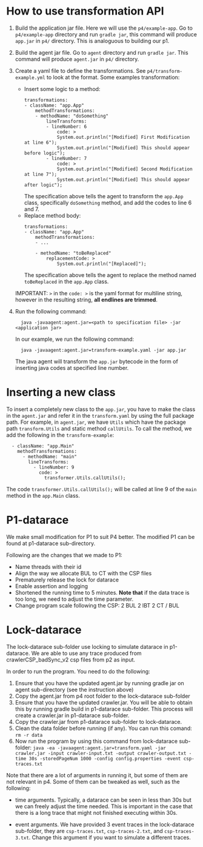# How to use transformation API

1. Build the application jar file. Here we will use the `p4/example-app`. Go to `p4/example-app` directory and run `gradle jar`, this command will produce `app.jar` in `p4/` directory. This is analoguous to building our p1.
2. Build the agent jar file. Go to `agent` directory and run `gradle jar`. This command will produce `agent.jar` in `p4/` directory. 
3. Create a yaml file to define the transformations. See `p4/transform-example.yml` to look at the format. Some examples transformation:
    -  Insert some logic to a method: 
        ```
        transformations:
        - className: "app.App"
            methodTransformations:
            - methodName: "doSomething"
                lineTransforms:
                - lineNumber: 6
                    code: >
                    System.out.println("[Modified] First Modification at line 6");
                    System.out.println("[Modified] This should appear before logic");
                - lineNumber: 7
                    code: >
                    System.out.println("[Modified] Second Modification at line 7");
                    System.out.println("[Modified] This should appear after logic");
        ```
        The specification above tells the agent to transform the `app.App` class, specifically `doSomething` method, and add the codes to line 6 and 7.
    - Replace method body:
        ```
        transformations:
        - className: "app.App"
            methodTransformations:
            - ...
              
            - methodName: "toBeReplaced"
                replacementCode: >
                    System.out.println("[Replaced]");
        ```
        The specification above tells the agent to replace the method named `toBeReplaced` in the `app.App` class. 
        
    IMPORTANT: `>` in the `code: >` is the yaml format for multiline string, however in the resulting string, **all endlines are trimmed**.
4. Run the following command: 
    ```
      java -javaagent:agent.jar=<path to specification file> -jar <application jar>
    ```
    In our example, we run the following command: 
    ```
      java -javaagent:agent.jar=transform-example.yaml -jar app.jar
    ```
    The java agent will transform the `app.jar` bytecode in the form of inserting java codes at specified line number. 
    
# Inserting a new class

To insert a completely new class to the `app.jar`, you have to make the class in the `agent.jar` and refer it in the `transform.yaml` by using the full package path. For example, in `agent.jar`, we have `Utils` which have the package path `transform.Utils` and static method `callUtils`. To call the method, we add the following in the `transform-example`: 

```
  - className: "app.Main"
    methodTransformations:
      - methodName: "main"
        lineTransforms:
          - lineNumber: 9
            code: >
              transformer.Utils.callUtils();
```

The code `transformer.Utils.callUtils();` will be called at line 9 of the `main` method in the `app.Main` class.

# P1-datarace
We make small modification for P1 to suit P4 better. The modified P1 can be found at p1-datarace sub-directory.

Following are the changes that we made to P1:
- Name threads with their id
- Align the way we allocate BUL to CT with the CSP files
- Prematurely release the lock for datarace
- Enable assertion and logging
- Shortened the running time to 5 minutes.
**Note that** if the data trace is too long, we need to adjust the time parameter.
- Change program scale following the CSP: 2 BUL 2 IBT 2 CT / BUL

# Lock-datarace

The lock-datarace sub-folder use locking to simulate datarace in p1-datarace.
We are able to use any trace produced from crawlerCSP_badSync_v2 csp files from p2 as input.

In order to run the program. You need to do the following:
1. Ensure that you have the updated agent.jar by running gradle jar on agent sub-directory (see the instruction above)
2. Copy the agent.jar from p4 root folder to the lock-datarace sub-folder
3. Ensure that you have the updated crawler.jar.
You will be able to obtain this by running gradle build in p1-datarace sub-folder.
This process will create a crawler.jar in p1-datarace sub-folder.
4. Copy the crawler.jar from p1-datarace sub-folder to lock-datarace.
5. Clean the data folder before running (if any). You can run this comand: `rm -r data`
6. Now run the program by using this command from lock-datarace sub-folder:
`java -ea -javaagent:agent.jar=transform.yaml -jar crawler.jar -input crawler-input.txt -output crawler-output.txt -time 30s -storedPageNum 1000 -config config.properties -event csp-traces.txt`

Note that there are a lot of arguments in running it, but some of them are not relevant in p4.
Some of them can be tweaked as well, such as the following:
- time arguments. Typically, a datarace can be seen in less than 30s but we can freely adjust the time needed.
This is important in the case that there is a long trace that might not finished executing within 30s.

- event arguments. We have provided 3 event traces in the lock-datarace sub-folder,
they are `csp-traces.txt`, `csp-traces-2.txt`, and `csp-traces-3.txt`.
Change this argument if you want to simulate a different traces.
